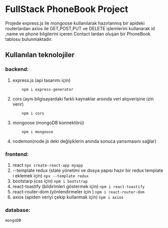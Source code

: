 # FullStack PhoneBook Project

Projede express.js ile mongoose kullanılarak hazırlanmış bir apideki routerlardan axios ile GET,POST,PUT ve DELETE işlemlerini kullanarak id ,name ve phone bilgilerini içeren Contact lardan oluşan bir PhoneBook tablosu bulunmaktadır.


## Kullanılan teknolojiler

### backend:

01. express.js (api tasarımı için)
    ```
        npm i express-generator
    ```
02. cors (aynı bilgisayardaki farklı kaynaklar arsında veri alışverişine izin verir)
    ```
        npm i cors
    ```
03. mongoose (mongoDB konnektörü)
    ```
        npm i mongoose
    ```
04. nodemon(node.js deki değişiklerin anında sonuca yansımasını sağlar)


### frontend:

01. react
        ```
        npx create-react-app myapp
        ```
02. --template redux (state yönetimi ve dosya yapısı hazır bir redux template i eklemek için)
         ```
        npx --template redux
         ```
03. bootstarp (css için)
         ```
       npm i bootstrap
         ```
04. react-toastify (bildirimleri göstermek için)
         ```
      npm i react-toastify
         ```
05. react-router-dom (yönlendirmeler için )
         ```
      npm i react-router-dom
         ```
06. axios (apiden veriyi çekip kullanmak için)
         ```
      npm i axios
         ```

### database:
    mongoDB

